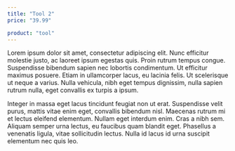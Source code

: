 ```yaml
---
title: "Tool 2"
price: "39.99"

product: "tool"
---
```

Lorem ipsum dolor sit amet, consectetur adipiscing elit. Nunc efficitur molestie justo, ac laoreet ipsum egestas quis. Proin rutrum tempus congue. Suspendisse bibendum sapien nec lobortis condimentum. Ut efficitur maximus posuere. Etiam in ullamcorper lacus, eu lacinia felis. Ut scelerisque ut neque a varius. Nulla vehicula, nibh eget tempus dignissim, nulla sapien rutrum nulla, eget convallis ex turpis a ipsum.

Integer in massa eget lacus tincidunt feugiat non ut erat. Suspendisse velit purus, mattis vitae enim eget, convallis bibendum nisl. Maecenas rutrum mi et lectus eleifend elementum. Nullam eget interdum enim. Cras a nibh sem. Aliquam semper urna lectus, eu faucibus quam blandit eget. Phasellus a venenatis ligula, vitae sollicitudin lectus. Nulla id lacus id urna suscipit elementum nec quis leo.